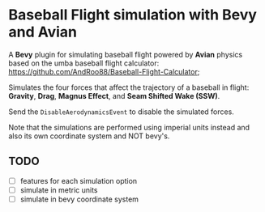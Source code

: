 # Baseball Flight simulation with Bevy and Avian

A **Bevy** plugin for simulating baseball flight powered by **Avian** physics based on the umba baseball flight calculator: <https://github.com/AndRoo88/Baseball-Flight-Calculator>;

Simulates the four forces that affect the trajectory of a baseball in flight: **Gravity**, **Drag**, **Magnus Effect**, and **Seam Shifted Wake (SSW)**.

Send the `DisableAerodynamicsEvent` to disable the simulated forces.

Note that the simulations are performed using imperial units instead and also its own coordinate system and NOT bevy's.

## TODO

-[ ] features for each simulation option
-[ ] simulate in metric units
-[ ] simulate in bevy coordinate system
